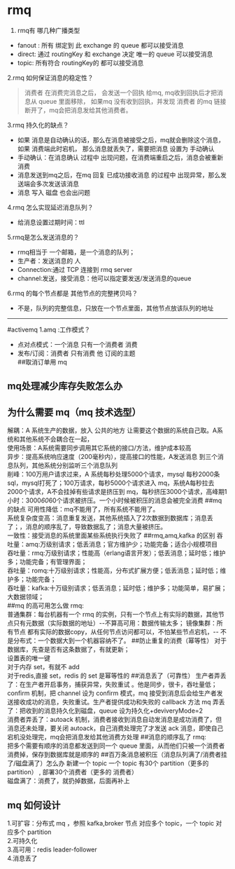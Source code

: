 # rmq
1. rmq有 哪几种广播类型
- fanout : 所有 绑定到 此 exchange 的 queue 都可以接受消息
- direct: 通过 routingKey 和 exchange 决定 唯一的 queue 可以接受消息
- topic: 所有符合 routingKey的 都可以接受消息

2.rmq 如何保证消息的稳定性？
> 消费者 在消费完消息之后， 会发送一个回执 给mq, mq收到回执后才把消息从 queue 里面移除，
如果mq 没有收到回执，并发现 消费者 的mq 链接断开了，mq会把消息发给其他消费者。

3.rmq 持久化的缺点？
- 如果 消息是自动确认的话，那么在消息被接受之后，mq就会删除这个消息，如果 消费端此时宕机，
那么消息就丢失了，需要把消息 设置为 手动确认
- 手动确认：在消息确认 过程中 出现问题，在消费端重启之后，消息会被重新消费
- 消息发送到mq之后，在mq 回复 已成功接收消息 的过程中 出现异常，那么发送端会多次发送该消息
- 消息 写入 磁盘 也会出问题

4.rmq 怎么实现延迟消息队列？
- 给消息设置过期时间：ttl

5.rmq是怎么发送消息的？
- rmq相当于 一个邮箱，是一个消息的队列；
- 生产者：发送消息的 人
- Connection:通过 TCP 连接到 rmq server
- channel:发送，接受消息：他可以指定要发送/发送消息的queue

6.rmq 的每个节点都是 其他节点的完整拷贝吗？
- 不是，队列的完整信息，只放在一个节点里面，其他节点放该队列的地址

---
#activemq
1.amq :工作模式？
- 点对点模式：一个消息 只有一个消费者 消费
- 发布/订阅：消费者 只有消费 他 订阅的主题  
##取消订单用 mq

## mq处理减少库存失败怎么办

## 为什么需要 mq（mq 技术选型）
解耦：A 系统生产的数据，放入 公共的地方 让需要这个数据的系统自己取。A系统和其他系统不会耦合在一起，  
使用场景：A系统需要同步调用其它系统的接口/方法，维护成本较高  
异步：提高系统响应速度（200毫秒内），提高接口的性能，A发送消息 到三个消息队列，其他系统分别监听三个消息队列  
削峰：100万用户请求过来，A 系统每秒处理5000个请求，mysql 每秒2000条sql，mysql打死了；100万请求，每秒5000个请求进入 mq，系统A每秒拉去2000个请求，A不会挂掉有些请求是挤压到 mq，每秒挤压3000个请求，高峰期1小时：3000*60*60个请求被挤压。一个小时候被积压的消息会被完全消费
##mq的缺点
可用性降低：mq不能用了，所有系统不能用了。  
系统复杂度变高：消息重复发送，其他系统插入了2次数据到数据库；消息丢了；，消息的顺序乱了，导致数据乱了；消息大量被挤压。  
一致性：接受消息的系统里面某些系统执行失败了
##rmq,amq,kafka 的区别
吞吐量：amq:万级别请求；低丢消息；官方维护少；功能完备；适合小规模项目  
吞吐量：rmq:万级别请求；性能高（erlang语言开发）；低丢消息；延时低；维护多；功能完备；有管理界面；  
吞吐量：romq:十万级别请求；性能高，分布式扩展方便；低丢消息；延时低；维护多；功能完备；    
吞吐量：kafka:十万级别请求；低丢消息；延时低；维护多；功能简单，易扩展；大数据领域；    
##mq 的高可用怎么做
rmq:  
普通集群：每台机器有一个 rmq 的实例，只有一个节点上有实际的数据，其他节点只有元数据（实际数据的地址）--不算高可用：数据传输太多； 
镜像集群：所有节点 都有实际的数据copy，从任何节点访问都可以，不怕某些节点宕机，-- 不是分布式：一个数据大到一个机器容纳不了。
##防止重复的消费（幂等性）
对于数据库，先查是否有这条数据了，有就更新；  
设置表的唯一键  
对于内存 set，有就不 add  
对于redis,直接 set，redis 的 set 是幂等性的
##消息丢了（可靠性）
生产者弄丢了：在生产者开启事务，捕获异常，失败重试 。他是同步，很卡，吞吐量低；confirm 机制，把 channel 设为 confirm 模式，mq 接受到消息后会给生产者发送接收成功的消息，失败重试。生产者提供成功和失败的 callback 方法 
mq 弄丢了：把收到的消息持久化到磁盘，queue 设为持久化+deviveryMode=2  
消费者弄丢了：autoack 机制，消费者接收到消息自动发消息是成功消费了，但消息还未处理，要关闭 autoack，自己消费处理完了才发送 ack 消息，即使自己宕机没处理完，mq会把消息发给其他消费方处理 
##消息的顺序乱了
rmq:  
把多个需要有顺序的消息都发送到同一个 queue 里面，从而他们只被一个消费者消费掉，保存到数据库就是顺序的
##百万条消息被积压（消息队列满了/消费者挂了/磁盘满了）怎么办
新建一个 topic 一个 topic 有30个 partition（更多的 partition） , 部署30个消费者（更多的 消费者）  
磁盘满了：消费了，就扔掉数据，后面再补上
## mq 如何设计
1.可扩容：分布式 mq ，参照 kafka,broker 节点 对应多个 topic，一个 topic 对应多个 partition  
2.可持久化  
3.高可用：redis leader-follower  
4.消息丢了



